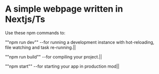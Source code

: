 # A simple webpage written in Nextjs/Ts

Use these npm commands to:


""npm run dev""  --for running a development instance with hot-reloading, file watching and task re-running.||




""npm run build"" --for compiling your project.||




""npm start"" --for starting your app in production mod||


